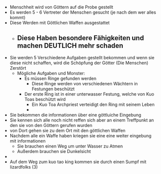 - Menschheit wird von Göttern auf die Probe gestellt
- Es werden 5 - 6 Vertreter der Menschen gesucht (je nach dem wer alles kommt)
- Diese Werden mit Göttlichen Waffen ausgestattet
	- Diese Haben besondere Fähigkeiten und machen DEUTLICH mehr schaden
		-
- Sie werden 5 Verschiedene Aufgaben gestellt bekommen und wenn sie diese nicht schaffen, wird die Schöpfung der Götter (Die Menschen) Zerstört
	- Mögliche Aufgaben und Monster:
		- Es müssen Ringe gefunden werden
			- Diese Ringe werden von verschiedenen Wächtern in Festungen beschützt
		- Der erste Ring ist in einer unterwasser Festung, welche von Kuo Toas beschützt wird
			- Ein Kuo Toa Archpriest verteidigt den Ring mit seinem Leben
			-
- Sie bekommen die informationen über eine göttluiche Eingebung
- Sie kennen sich alle noch nicht reffen sich aber an einem Treffpunkt an den sie von den Göttern gerufen wurden
- von Dort gehen sie zu dem Ort mit den göttlichen Waffen
- Nachdem alle ein Waffe haben kriegen sie eine eine weiter eingebung mit informationen
	- Sie brauchen einen Weg um unter Wasser zu Atmen
	- Außerdem brauchen sie Dunkelsicht
-
- Auf dem Weg zum kuo tao king kommen sie durch einen Sumpf mit lizardfolks (3)
